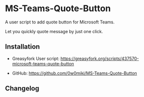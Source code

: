 # MS-Teams-Quote-Button
A user script to add quote button for Microsoft Teams.

Let you quickly quote message by just one click.

## Installation

* Greasyfork User script:
  https://greasyfork.org/scripts/437570-microsoft-teams-quote-button

* GitHub:
  https://github.com/0w0miki/MS-Teams-Quote-Button

## Changelog



